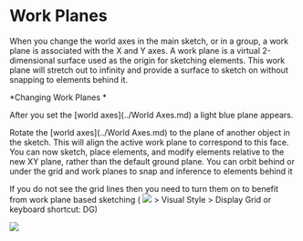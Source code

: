 # Work Planes
 

When you change the world axes in the main sketch, or in a group, a work plane is associated with the X and Y axes. A work plane is a virtual 2-dimensional surface used as the origin for sketching elements. This work plane will stretch out to infinity and provide a surface to sketch on without snapping to elements behind it.

*Changing Work Planes *

After you set the [world axes](../World Axes.md) a light blue plane appears.

Rotate the [world axes](../World Axes.md) to the plane of another object in the sketch. This will align the active work plane to correspond to this face. You can now sketch, place elements, and modify elements relative to the new XY plane, rather than the default ground plane. You can orbit behind or under the grid and work planes to snap and inference to elements behind it

If you do not see the grid lines then you need to turn them on to benefit from work plane based sketching ( ![](Images/GUID-F12CB419-C270-4B9C-B3C9-5E5B4099B168-low.png) > Visual Style > Display Grid or keyboard shortcut: DG)

![](Images/GUID-CCDC46EF-8523-430C-8B6E-074D6D5236E1-low.gif)

